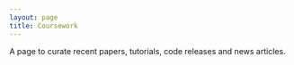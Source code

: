 ```yaml
---
layout: page
title: Coursework
---
```

A page to curate recent papers, tutorials, code releases and news articles.
